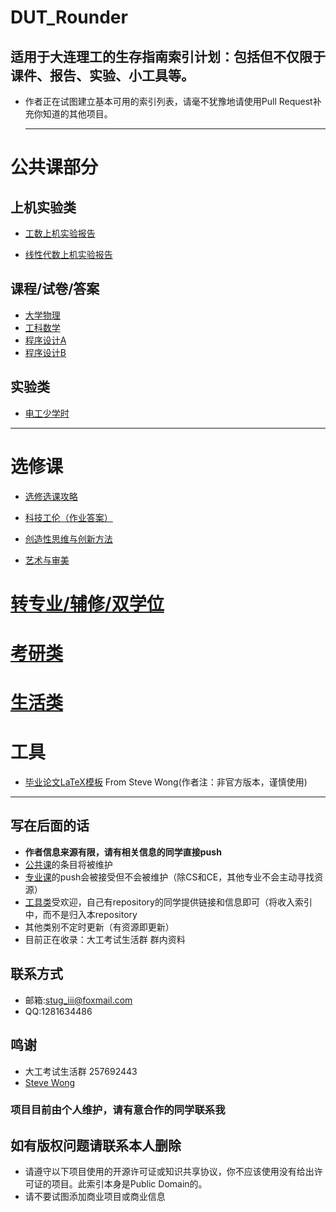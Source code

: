 # DUT_Rounder

## 适用于大连理工的生存指南索引计划：包括但不仅限于课件、报告、实验、小工具等。

- 作者正在试图建立基本可用的索引列表，请毫不犹豫地请使用Pull Request补充你知道的其他项目。

  ---

# 公共课部分
## 上机实验类
- [工数上机实验报告](https://github.com/StuGRua/DUT_Rounder/tree/master/files/public_courses/工科数学分析上机实验)  

 - [线性代数上机实验报告](https://github.com/StuGRua/DUT_Rounder/tree/master/files/public_courses/线性代数上机实验) 



 ## 课程/试卷/答案
 - [大学物理](https://github.com/StuGRua/DUT_Rounder/tree/master/files/public_courses/%E5%A4%A7%E5%AD%A6%E7%89%A9%E7%90%86)
 - [工科数学](https://github.com/StuGRua/DUT_Rounder/tree/master/files/public_courses/%E5%B7%A5%E7%A7%91%E6%95%B0%E5%AD%A6)
- [程序设计A](https://github.com/StuGRua/DUT_Rounder/tree/master/files/public_courses/程序设计A)
 - [程序设计B](https://github.com/StuGRua/DUT_Rounder/tree/master/files/public_courses/程序设计B)

 ## 实验类  
 - [电工少学时](https://github.com/StuGRua/DUT_Rounder/tree/master/files/public_courses/电工实验)  
---

# 选修课
- [选修选课攻略](https://github.com/StuGRua/DUT_Rounder/tree/master/files/elective_courses/recommend)  

- [科技工伦（作业答案）](https://github.com/StuGRua/DUT_Rounder/tree/master/files/elective_courses/科技工伦) 
- [创造性思维与创新方法](https://github.com/StuGRua/DUT_Rounder/tree/master/files/elective_courses/创造性思维与创新方法)
- [艺术与审美](https://github.com/StuGRua/DUT_Rounder/tree/master/files/elective_courses/艺术与审美)

# [转专业/辅修/双学位](https://github.com/StuGRua/DUT_Rounder/tree/master/files/subject__changes\转专业)
# [考研类]()

# [生活类]()

# 工具
- [毕业论文LaTeX模板](https://github.com/stevewongv/DLUT_XeLaTeX_Template_For_Bachelor) From Steve Wong(作者注：非官方版本，谨慎使用)  
---
## 写在后面的话

- **作者信息来源有限，请有相关信息的同学直接push**   
- [公共课](https://github.com/StuGRua/DUT_Rounder/tree/master/files/public_courses)的条目将被维护
- [专业课](https://github.com/StuGRua/DUT_Rounder/tree/master/files/specialized_courses)的push会被接受但不会被维护（除CS和CE，其他专业不会主动寻找资源）  
- [工具类](https://github.com/StuGRua/DUT_Rounder/tree/master/files/tools)受欢迎，自己有repository的同学提供链接和信息即可（将收入索引中，而不是归入本repository 
- 其他类别不定时更新（有资源即更新） 
- 目前正在收录：大工考试生活群 群内资料
## 联系方式
- 邮箱:stug_iii@foxmail.com
- QQ:1281634486
## 鸣谢
- 大工考试生活群 257692443
- [Steve Wong](https://github.com/stevewongv)


### 项目目前由个人维护，请有意合作的同学联系我  
## 如有版权问题请联系本人删除
- 请遵守以下项目使用的开源许可证或知识共享协议，你不应该使用没有给出许可证的项目。此索引本身是Public Domain的。  
- 请不要试图添加商业项目或商业信息